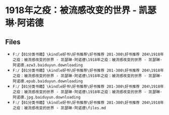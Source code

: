 # 1918年之疫：被流感改变的世界 - 凯瑟琳·阿诺德

## Files

- `F:/【01分类书籍】\kindle好书\好书推荐\好书推荐 201-300\好书推荐 204\1918年之疫：被流感改变的世界 - 凯瑟琳·阿诺德\1918年之疫：被流感改变的世界 - 凯瑟琳·阿诺德.azw3.baiduyun.downloading`
- `F:/【01分类书籍】\kindle好书\好书推荐\好书推荐 201-300\好书推荐 204\1918年之疫：被流感改变的世界 - 凯瑟琳·阿诺德\1918年之疫：被流感改变的世界 - 凯瑟琳·阿诺德.epub.baiduyun.downloading`
- `F:/【01分类书籍】\kindle好书\好书推荐\好书推荐 201-300\好书推荐 204\1918年之疫：被流感改变的世界 - 凯瑟琳·阿诺德\1918年之疫：被流感改变的世界 - 凯瑟琳·阿诺德.jpg.baiduyun.downloading`
- `F:/【01分类书籍】\kindle好书\好书推荐\好书推荐 201-300\好书推荐 204\1918年之疫：被流感改变的世界 - 凯瑟琳·阿诺德\files.md`
